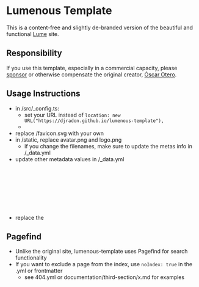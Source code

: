 # Lumenous Template

This is a content-free and slightly de-branded version of the beautiful and functional [Lume](https://lume.land/) site. 

## Responsibility

If you use this template, especially in a commercial capacity, please [sponsor](https://github.com/sponsors/oscarotero) or otherwise compensate the original creator, [Óscar Otero](https://oscarotero.com/). 

## Usage Instructions
- in /src/_config.ts:
  - set your URL instead of `location: new URL("https://djradon.github.io/lumenous-template"),`
  - 
- replace /favicon.svg with your own
- in /static, replace avatar.png and logo.png
  - if you change the filenames, make sure to update the metas info in /_data.yml
- update other metadata values in /_data.yml
- replace the <svg> in _includes/templates/navbar.vto

## Pagefind

- Unlike the original site, lumenous-template uses Pagefind for search functionality
- If you want to exclude a page from the index, use `noIndex: true` in the .yml or frontmatter
  - see 404.yml or documentation/third-section/x.md for examples
